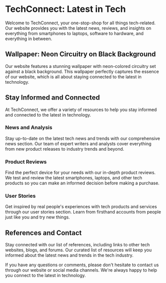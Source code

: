 <!--font:Poppins-->

# TechConnect: Latest in Tech

Welcome to TechConnect, your one-stop-shop for all things tech-related. Our website provides you with the latest news, reviews, and insights on everything from smartphones to laptops, software to hardware, and everything in between.

## Wallpaper: Neon Circuitry on Black Background

Our website features a stunning wallpaper with neon-colored circuitry set against a black background. This wallpaper perfectly captures the essence of our website, which is all about staying connected to the latest in technology.

## Stay Informed and Connected

At TechConnect, we offer a variety of resources to help you stay informed and connected to the latest in technology.

### News and Analysis

Stay up-to-date on the latest tech news and trends with our comprehensive news section. Our team of expert writers and analysts cover everything from new product releases to industry trends and beyond.

### Product Reviews

Find the perfect device for your needs with our in-depth product reviews. We test and review the latest smartphones, laptops, and other tech products so you can make an informed decision before making a purchase.

### User Stories

Get inspired by real people's experiences with tech products and services through our user stories section. Learn from firsthand accounts from people just like you and try new things.

## References and Contact

Stay connected with our list of references, including links to other tech websites, blogs, and forums. Our curated list of resources will keep you informed about the latest news and trends in the tech industry.

If you have any questions or comments, please don't hesitate to contact us through our website or social media channels. We're always happy to help you connect to the latest in technology.

<!--

Write me content for website with wallpaper which alt text is:

"A wallpaper with a repeating pattern of neon-colored circuitry, set against a black background."

The name/title of the page should not be 1:1 copy of the alt text but rather a real content of the website which is using this wallpaper.

- Use markdown format 
- Start with heading
- Heading should be short and concise
- The content should look like a real website 
- The website should not be about the wallpaper, wallpaper is just a related background
- Heading should be contain work "wallpaper" or "background"
- Include real sections like references, contact, user stories, etc. use things relevant to the page purpose.
- Feel free to use structure like headings, bullets, numbering, blockquotes, paragraphs, horizontal lines, etc.
- You can use formatting like bold or _italic_
- You can include UTF-8 emojis
- Links should be only #hash anchors (and you can refer to the document itself)
- Do not include images


---


# TechConnect: Connecting You to the Latest in Technology

Welcome to TechConnect, your one-stop-shop for all things tech-related. Our website is designed to provide you with the latest news, reviews, and insights on everything from smartphones to laptops, software to hardware, and everything in between.

## Wallpaper: Neon Circuitry on Black Background

Our website features a stunning wallpaper with a repeating pattern of neon-colored circuitry set against a black background. This wallpaper perfectly captures the essence of our website, which is all about staying connected to the latest in technology.

Whether you're a tech enthusiast, a professional in the industry, or just someone who wants to stay up-to-date on the latest trends, our website has something for everyone. From breaking news and expert analysis to product reviews and user stories, we've got you covered.

## Stay Connected with TechConnect

At TechConnect, we believe that staying connected is key to success in today's fast-paced world. That's why we offer a variety of resources to help you stay informed and connected to the latest in technology.

### News and Analysis

Stay up-to-date on the latest tech news and trends with our comprehensive news section. Our team of expert writers and analysts cover everything from new product releases to industry trends and beyond.

### Product Reviews

Looking for a new smartphone, laptop, or other tech product? Check out our in-depth product reviews to find the perfect device for your needs. We test and review the latest products so you can make an informed decision before making a purchase.

### User Stories

Want to hear from real people about their experiences with tech products and services? Our user stories section features firsthand accounts from people just like you. Learn from their experiences and get inspired to try new things.

## References

Stay informed with our list of references, including links to other tech websites, blogs, and forums. Our curated list of resources will keep you connected to the latest news and trends in the tech industry.

## Contact Us

Have a question or comment? We'd love to hear from you. Contact us through our website or social media channels to get in touch with our team. We're always happy to help you stay connected to the latest in technology.


---


Heading is too long, rewrite whole content.


---


# Stay Connected to the Latest in Technology with TechConnect

TechConnect is your go-to source for all things tech-related. Our website provides you with the latest news, reviews, and insights on everything from smartphones to laptops, software to hardware, and everything in between.

## Wallpaper: Neon Circuitry on Black Background

Our website features a stunning wallpaper with a repeating pattern of neon-colored circuitry set against a black background. This wallpaper perfectly captures the essence of our website, which is all about staying connected to the latest in technology.

## Our Features

At TechConnect, we offer a variety of resources to help you stay informed and connected to the latest in technology.

### News and Analysis

Stay up-to-date on the latest tech news and trends with our comprehensive news section. Our team of expert writers and analysts cover everything from new product releases to industry trends and beyond.

### Product Reviews

Looking for a new smartphone, laptop, or other tech product? Check out our in-depth product reviews to find the perfect device for your needs. We test and review the latest products so you can make an informed decision before making a purchase.

### User Stories

Want to hear from real people about their experiences with tech products and services? Our user stories section features firsthand accounts from people just like you. Learn from their experiences and get inspired to try new things.

## References and Contact

Stay informed with our list of references, including links to other tech websites, blogs, and forums. Our curated list of resources will keep you connected to the latest news and trends in the tech industry.

Have a question or comment? Contact us through our website or social media channels to get in touch with our team. We're always happy to help you stay connected to the latest in technology.


---


Heading is too long, rewrite whole content.


---


# TechConnect: Stay Connected to the Latest in Technology

Welcome to TechConnect, your ultimate destination for all things tech-related. Our website is designed to provide you with the latest news, reviews, and insights on everything from smartphones to laptops, software to hardware, and everything in between.

## Wallpaper: Neon Circuitry on Black Background

Our website features a stunning wallpaper with neon-colored circuitry set against a black background. This wallpaper perfectly captures the essence of our website, which is all about staying connected to the latest in technology.

## Our Features

At TechConnect, we offer a variety of resources to help you stay informed and connected to the latest in technology.

### News and Analysis

Stay up-to-date on the latest tech news and trends with our comprehensive news section. Our team of expert writers and analysts cover everything from new product releases to industry trends and beyond.

### Product Reviews

Looking for a new smartphone, laptop, or other tech product? Check out our in-depth product reviews to find the perfect device for your needs. We test and review the latest products so you can make an informed decision before making a purchase.

### User Stories

Learn from real people's experiences with tech products and services through our user stories section. Get inspired and try new things based on firsthand accounts from people just like you.

## References and Contact

Stay informed with our list of references, including links to other tech websites, blogs, and forums. Our curated list of resources will keep you connected to the latest news and trends in the tech industry.

If you have any questions or comments, don't hesitate to contact us through our website or social media channels. We're always happy to help you stay connected to the latest in technology.


---


Heading is too long, rewrite whole content.


---


# Connect to the Latest in Tech with TechConnect

Welcome to TechConnect, your one-stop-shop for all things tech-related. Our website provides you with the latest news, reviews, and insights on everything from smartphones to laptops, software to hardware, and everything in between.

## Wallpaper: Neon Circuitry on Black Background

Our website features a stunning wallpaper with neon-colored circuitry set against a black background. This wallpaper perfectly captures the essence of our website, which is all about staying connected to the latest in technology.

## Stay Informed and Connected

At TechConnect, we offer a variety of resources to help you stay informed and connected to the latest in technology.

### News and Analysis

Stay up-to-date on the latest tech news and trends with our comprehensive news section. Our team of expert writers and analysts cover everything from new product releases to industry trends and beyond.

### Product Reviews

Find the perfect device for your needs with our in-depth product reviews. We test and review the latest smartphones, laptops, and other tech products so you can make an informed decision before making a purchase.

### User Stories

Get inspired by real people's experiences with tech products and services through our user stories section. Learn from firsthand accounts from people just like you and try new things.

## References and Contact

Stay connected with our list of references, including links to other tech websites, blogs, and forums. Our curated list of resources will keep you informed about the latest news and trends in the tech industry.

If you have any questions or comments, please don't hesitate to contact us through our website or social media channels. We're always happy to help you connect to the latest in technology.


---


Write me a Google font which is best fitting for the website.

Pick from the list:
- IBM Plex Sans
- Lobster
- Futura
- Orbitron
- Dancing Script
- Raleway
- Alegreya
- Open Sans
- Barlow Condensed
- Poppins
- Montserrat
- Lato
- Great Vibes
- Inter
- Exo 2
- Roboto
- Playfair Display


Write just the font name nothing else.


---


Poppins

-->
